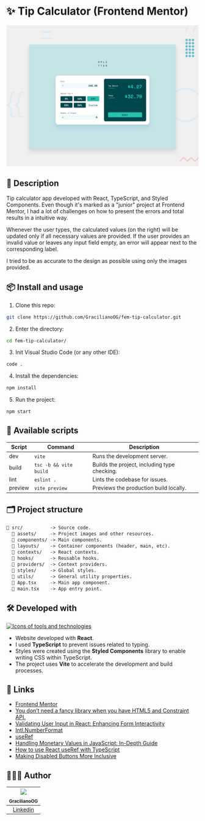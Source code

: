 # ✨ Tip Calculator (Frontend Mentor)

![Tip calculator preview](./design/preview.jpg)

## 📖 Description

Tip calculator app developed with React, TypeScript, and Styled Components. Even though it's marked as a "junior" project at Frontend Mentor, I had a lot of challenges on how to present the errors and total results in a intuitive way.

Whenever the user types, the calculated values (on the right) will be updated only if all necessary values are provided. If the user provides an invalid value or leaves any input field empty, an error will appear next to the corresponding label.

I tried to be as accurate to the design as possible using only the images provided.

## 📦 Install and usage

1. Clone this repo:

```bash
git clone https://github.com/GracilianoOG/fem-tip-calculator.git
```

2. Enter the directory:

```bash
cd fem-tip-calculator/
```

3. Init Visual Studio Code (or any other IDE):

```bash
code .
```

4. Install the dependencies:

```bash
npm install
```

5. Run the project:

```bash
npm start
```

## 📜 Available scripts

| Script  | Command                | Description                                  |
| ------- | ---------------------- | -------------------------------------------- |
| dev     | `vite`                 | Runs the development server.                 |
| build   | `tsc -b && vite build` | Builds the project, including type checking. |
| lint    | `eslint .`             | Lints the codebase for issues.               |
| preview | `vite preview`         | Previews the production build locally.       |

## 🗂️ Project structure

```
📁 src/          -> Source code.
  📁 assets/     -> Project images and other resources.
  📁 components/ -> Main components.
  📁 layouts/    -> Container components (header, main, etc).
  📁 contexts/   -> React contexts.
  📁 hooks/      -> Reusable hooks.
  📁 providers/  -> Context providers.
  📁 styles/     -> Global styles.
  📁 utils/      -> General utility properties.
  📄 App.tsx     -> Main app component.
  📄 main.tsx    -> App entry point.
```

## 🛠️ Developed with

[![Icons of tools and technologies](https://skillicons.dev/icons?i=react,ts,styledcomponents,vite,nodejs,npm,vscode)](https://skillicons.dev)

- Website developed with **React**.
- I used **TypeScript** to prevent issues related to typing.
- Styles were created using the **Styled Components** library to enable writing CSS within TypeScript.
- The project uses **Vite** to accelerate the development and build processes.

## 🔗 Links

- [Frontend Mentor](https://www.frontendmentor.io/)
- [You don’t need a fancy library when you have HTML5 and Constraint API.](https://hackernoon.com/implement-form-validation-in-react-without-any-libraries)
- [Validating User Input in React: Enhancing Form Interactivity](https://www.reacttutorial.com/validating-user-input-in-react)
- [Intl.NumberFormat](https://developer.mozilla.org/pt-BR/docs/Web/JavaScript/Reference/Global_Objects/Intl/NumberFormat)
- [useRef](https://react.dev/reference/react/useRef#manipulating-the-dom-with-a-ref)
- [Handling Monetary Values in JavaScript: In-Depth Guide](https://expertbeacon.com/handling-monetary-values-in-javascript-in-depth-guide/)
- [How to use React useRef with TypeScript](https://linguinecode.com/post/how-to-use-react-useref-with-typescript)
- [Making Disabled Buttons More Inclusive](https://css-tricks.com/making-disabled-buttons-more-inclusive/)

## 🧑🏻‍💻 Author

| [<img src="https://avatars.githubusercontent.com/u/72778164?s=96&v=4"><br><sub>GracilianoOG</sub>](https://github.com/GracilianoOG) |
| :---------------------------------------------------------------------------------------------------------------------------------: |
|                                       [Linkedin](https://www.linkedin.com/in/gabrielgmbarros)                                       |
